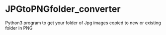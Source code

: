 # JPGtoPNGfolder_converter
Python3 program to get your folder of Jpg images copied to new or existing folder in PNG
